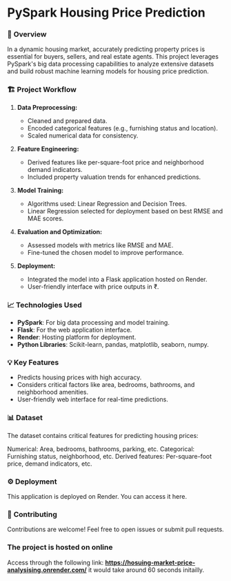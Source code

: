 # PySpark Housing Price Prediction

### 🌟 **Overview**
In a dynamic housing market, accurately predicting property prices is essential for buyers, sellers, and real estate agents. This project leverages PySpark's big data processing capabilities to analyze extensive datasets and build robust machine learning models for housing price prediction.
 
### 🏗️ **Project Workflow**
1. **Data Preprocessing:** 
   - Cleaned and prepared data.
   - Encoded categorical features (e.g., furnishing status and location).
   - Scaled numerical data for consistency.
   
2. **Feature Engineering:** 
   - Derived features like per-square-foot price and neighborhood demand indicators.
   - Included property valuation trends for enhanced predictions.

3. **Model Training:** 
   - Algorithms used: Linear Regression and Decision Trees.
   - Linear Regression selected for deployment based on best RMSE and MAE scores.

4. **Evaluation and Optimization:** 
   - Assessed models with metrics like RMSE and MAE.
   - Fine-tuned the chosen model to improve performance.

5. **Deployment:** 
   - Integrated the model into a Flask application hosted on Render.
   - User-friendly interface with price outputs in ₹.

### 📈 **Technologies Used**
- **PySpark**: For big data processing and model training.
- **Flask**: For the web application interface.
- **Render**: Hosting platform for deployment.
- **Python Libraries**: Scikit-learn, pandas, matplotlib, seaborn, numpy.

### 💡 **Key Features**
- Predicts housing prices with high accuracy.
- Considers critical factors like area, bedrooms, bathrooms, and neighborhood amenities.
- User-friendly web interface for real-time predictions.

### 📊 **Dataset**
The dataset contains critical features for predicting housing prices:

Numerical: Area, bedrooms, bathrooms, parking, etc.
Categorical: Furnishing status, neighborhood, etc.
Derived features: Per-square-foot price, demand indicators, etc.
### ⚙️ **Deployment**
This application is deployed on Render. You can access it here.

### 🤝 **Contributing**
Contributions are welcome! Feel free to open issues or submit pull requests.

### The project is hosted on online 
Access through the following link: **https://hosuing-market-price-analysising.onrender.com/** it would take around 60 seconds initailly.
